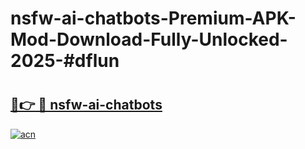 # nsfw-ai-chatbots-Premium-APK-Mod-Download-Fully-Unlocked-2025-#dflun

# <h2><a href="https://bedroomkl.my?title=nsfw-ai-chatbots&ref=1AP">🔗👉 🔴 nsfw-ai-chatbots</a></h2>

[![acn](https://github.com/user-attachments/assets/0f9c940e-d8b0-45ae-aac7-cd30a18b3e1c)](https://bedroomkl.my?title=nsfw-ai-chatbots&ref=1AP)


